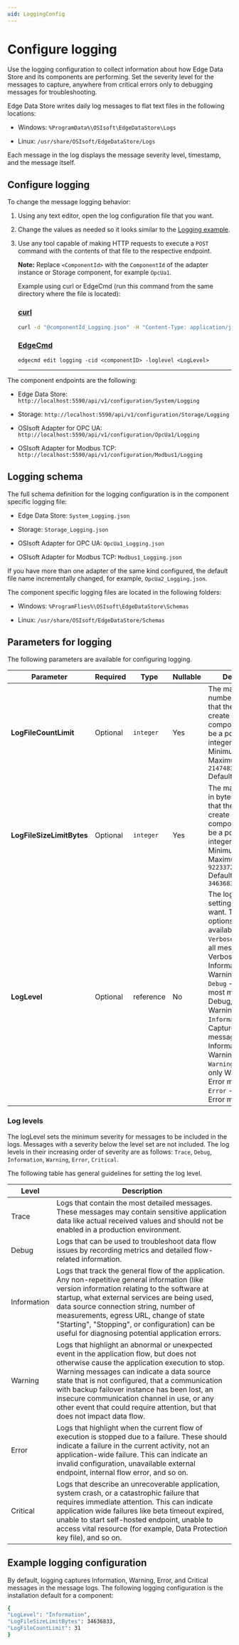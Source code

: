 ```yaml
---
uid: LoggingConfig
---
```


# Configure logging

Use the logging configuration to collect information about how Edge Data Store and its components are performing. Set the severity level for the messages to capture, anywhere from critical errors only to debugging messages for troubleshooting.

Edge Data Store writes daily log messages to flat text files in the following locations:

  - Windows: `%ProgramData%\OSIsoft\EdgeDataStore\Logs`

  - Linux: `/usr/share/OSIsoft/EdgeDataStore/Logs`

Each message in the log displays the message severity level, timestamp, and the message itself. 

## Configure logging

To change the message logging behavior:

1. Using any text editor, open the log configuration file that you want.

1. Change the values as needed so it looks similar to the [Logging example](#example-logging-configuration).

1. Use any tool capable of making HTTP requests to execute a `POST` command with the contents of that file to the respective endpoint.

    **Note:**  Replace `<ComponentId>` with the `ComponentId` of the adapter instance or Storage component, for example `OpcUa1`.

      Example using curl or EdgeCmd (run this command from the same directory where the file is located):

      ### [curl](#tab/tabid-1)
      
      ```bash
      curl -d "@componentId_Logging.json" -H "Content-Type: application/json" -X PUT http://localhost:5590/api/v1/configuration/<ComponentId>/Logging
      ```
      
      ### [EdgeCmd](#tab/tabid-2)
      
      ```
      edgecmd edit logging -cid <componentID> -loglevel <LogLevel>
      ```
      ***


The component endpoints are the following:

  - Edge Data Store: `http://localhost:5590/api/v1/configuration/System/Logging`

  - Storage: `http://localhost:5590/api/v1/configuration/Storage/Logging`

  - OSIsoft Adapter for OPC UA: `http://localhost:5590/api/v1/configuration/OpcUa1/Logging`

  - OSIsoft Adapter for Modbus TCP: `http://localhost:5590/api/v1/configuration/Modbus1/Logging`

## Logging schema

The full schema definition for the logging configuration is in the component specific logging file:

  - Edge Data Store: `System_Logging.json`

  - Storage: `Storage_Logging.json`

  - OSIsoft Adapter for OPC UA: `OpcUa1_Logging.json`

  - OSIsoft Adapter for Modbus TCP: `Modbus1_Logging.json`
  
If you have more than one adapter of the same kind configured, the default file name incrementally changed, for example, `OpcUa2_Logging.json`.

The component specific logging files are located in the following folders:

  - Windows: `%ProgramFlies%\OSIsoft\EdgeDataStore\Schemas`

  - Linux: `/usr/share/OSIsoft/EdgeDataStore/Schemas`

## Parameters for logging

The following parameters are available for configuring logging.

| Parameter                   | Required | Type      | Nullable | Description |
| --------------------------- | ---------| --------  | -------- | ----------- |
| **LogFileCountLimit**       | Optional | `integer` | Yes      |  The maximum number of log files that the service will create for the component. It must be a positive integer.  <br> Minimum value: `1` <br> Maximum value: `2147483647` <br> Default value: `31`     |
| **LogFileSizeLimitBytes**   | Optional | `integer` | Yes      | The maximum size in bytes of log files that the service will create for the component. It must be a positive integer.     <br> Minimum value: `1000` <br> Maximum value: `9223372036854775807`  <br> Default value: `34636833`   |
| **LogLevel**                | Optional | reference | No       | The log level settings that you want. The following options are available: <br> `Verbose` - Captures all messages: Verbose, Debug, Information, Warning and Error <br> `Debug` - Captures most messages: Debug, Information, Warning and Error <br> `Information` - Captures most messages: Information, Warning and Error <br> `Warning` - Captures only Warning and Error messages <br> `Error` - Captures Error messages only |

### Log levels

The logLevel sets the minimum severity for messages to be included in the logs. Messages with a severity below the level set are not included. The log levels in their increasing order of severity are as follows: `Trace`, `Debug`, `Information`, `Warning`, `Error`, `Critical`.

The following table has general guidelines for setting the log level.

| **Level**                | **Description**|
|--------------------------|-----------|
| Trace         | Logs that contain the most detailed messages. These messages may contain sensitive application data like actual received values and should not be enabled in a production environment. |
| Debug | Logs that can be used to troubleshoot data flow issues by recording metrics and detailed flow-related information. |
| Information | Logs that track the general flow of the application. Any non-repetitive general information (like version information relating to the software at startup, what external services are being used, data source connection string, number of measurements, egress URL, change of state "Starting", "Stopping", or configuration) can be useful for diagnosing potential application errors.  |
| Warning | Logs that highlight an abnormal or unexpected event in the application flow, but does not otherwise cause the application execution to stop. Warning messages can indicate a data source state that is not configured, that a communication with backup failover instance has been lost, an insecure communication channel in use, or any other event that could require attention, but that does not impact data flow. |
| Error | Logs that highlight when the current flow of execution is stopped due to a failure. These should indicate a failure in the current activity, not an application-wide failure. This can indicate an invalid configuration, unavailable external endpoint, internal flow error, and so on.|
| Critical | Logs that describe an unrecoverable application, system crash, or a catastrophic failure that requires immediate attention. This can indicate application wide failures like beta timeout expired, unable to start self-hosted endpoint, unable to access vital resource (for example, Data Protection key file), and so on. |

## Example logging configuration

By default, logging captures Information, Warning, Error, and Critical messages in the message logs. The following logging configuration is the installation default for a component:

```bash
{
"LogLevel": "Information",
"LogFileSizeLimitBytes": 34636833,
"LogFileCountLimit": 31
}
```
